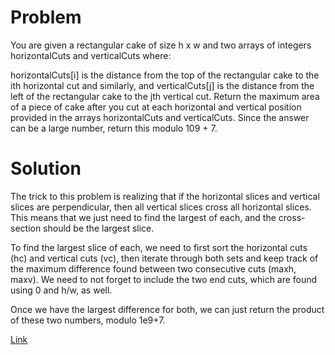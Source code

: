 # Problem

You are given a rectangular cake of size h x w and two arrays of integers horizontalCuts and verticalCuts where:

horizontalCuts[i] is the distance from the top of the rectangular cake to the ith horizontal cut and similarly, and
verticalCuts[j] is the distance from the left of the rectangular cake to the jth vertical cut.
Return the maximum area of a piece of cake after you cut at each horizontal and vertical position provided in the arrays horizontalCuts and verticalCuts. Since the answer can be a large number, return this modulo 109 + 7.

# Solution

The trick to this problem is realizing that if the horizontal slices and vertical slices are perpendicular, then all vertical slices cross all horizontal slices. This means that we just need to find the largest of each, and the cross-section should be the largest slice.

To find the largest slice of each, we need to first sort the horizontal cuts (hc) and vertical cuts (vc), then iterate through both sets and keep track of the maximum difference found between two consecutive cuts (maxh, maxv). We need to not forget to include the two end cuts, which are found using 0 and h/w, as well.

Once we have the largest difference for both, we can just return the product of these two numbers, modulo 1e9+7.

[Link](https://leetcode.com/problems/maximum-area-of-a-piece-of-cake-after-horizontal-and-vertical-cuts/discuss/1248591/JS-Python-Java-C%2B%2B-or-Simple-Sort-and-Iterate-Solution-w-Explanation)